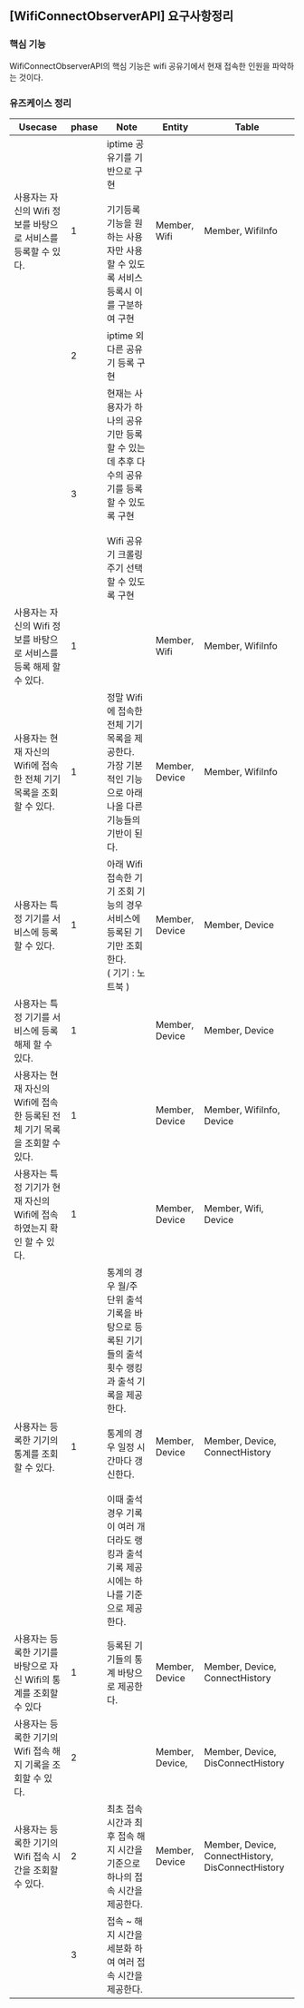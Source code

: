 ## [WifiConnectObserverAPI] 요구사항정리

### 핵심 기능

WifiConnectObserverAPI의 핵심 기능은 wifi 공유기에서 현재 접속한 인원을 파악하는 것이다.



### 유즈케이스 정리

| Usecase                                                      | phase | Note                                                         | Entity          | Table                                             |
| ------------------------------------------------------------ | ----- | ------------------------------------------------------------ | --------------- | ------------------------------------------------- |
| 사용자는 자신의 Wifi 정보를 바탕으로 서비스를 등록할 수 있다. | 1     | iptime 공유기를 기반으로 구현<br /><br />기기등록 기능을 원하는 사용자만 사용할 수 있도록 서비스 등록시 이를 구분하여 구현<br /> | Member, Wifi    | Member, WifiInfo                                  |
|                                                              | 2     | iptime 외 다른 공유기 등록 구현                              |                 |                                                   |
|                                                              | 3     | 현재는 사용자가 하나의 공유기만 등록할 수 있는데 추후 다수의 공유기를 등록할 수 있도록 구현<br /><br />Wifi 공유기 크롤링 주기 선택할 수 있도록 구현 |                 |                                                   |
| 사용자는 자신의 Wifi 정보를 바탕으로 서비스를 등록 해제 할 수 있다. | 1     |                                                              | Member, Wifi    | Member, WifiInfo                                  |
| 사용자는 현재 자신의 Wifi에 접속한 전체 기기 목록을 조회할 수 있다. | 1     | 정말 Wifi에 접속한 전체 기기 목록을 제공한다.<br />가장 기본적인 기능으로 아래 나올 다른 기능들의 기반이 된다. | Member, Device  | Member, WifiInfo                                  |
| 사용자는 특정 기기를 서비스에 등록할 수 있다.                | 1     | 아래 Wifi 접속한 기기 조회 기능의 경우 서비스에 등록된 기기만 조회한다.<br />( 기기 : 노트북 ) | Member, Device  | Member, Device                                    |
| 사용자는 특정 기기를 서비스에 등록 해제 할 수 있다.          | 1     |                                                              | Member, Device  | Member, Device                                    |
| 사용자는 현재 자신의 Wifi에 접속한 등록된 전체 기기 목록을 조회할 수 있다. | 1     |                                                              | Member, Device  | Member, WifiInfo, Device                          |
| 사용자는 특정 기기가 현재 자신의 Wifi에 접속하였는지 확인 할 수 있다. | 1     |                                                              | Member, Device  | Member, Wifi, Device                              |
| 사용자는 등록한 기기의 통계를 조회할 수 있다.                | 1     | 통계의 경우 월/주 단위 출석 기록을 바탕으로 등록된 기기들의 출석 횟수 랭킹과 출석 기록을 제공한다. <br /><br />통계의 경우 일정 시간마다 갱신한다.<br /><br />이때 출석 경우 기록이 여러 개 더라도 랭킹과 출석 기록 제공시에는 하나를 기준으로 제공한다.<br /> | Member, Device  | Member, Device, ConnectHistory                    |
| 사용자는 등록한 기기를 바탕으로 자신 Wifi의 통계를 조회할 수 있다 | 1     | 등록된 기기들의 통계 바탕으로 제공한다.                      | Member, Device  | Member, Device, ConnectHistory                    |
| 사용자는 등록한 기기의 Wifi 접속 해지 기록을 조회할 수 있다. | 2     |                                                              | Member, Device, | Member, Device, DisConnectHistory                 |
| 사용자는 등록한 기기의 Wifi 접속 시간을 조회할 수 있다.      | 2     | 최초 접속 시간과 최후 접속 해지 시간을 기준으로 하나의 접속 시간을 제공한다.<br /> | Member, Device  | Member, Device, ConnectHistory, DisConnectHistory |
|                                                              | 3     | 접속 ~ 해지 시간을 세분화 하여 여러 접속 시간을 제공한다.    |                 |                                                   |

